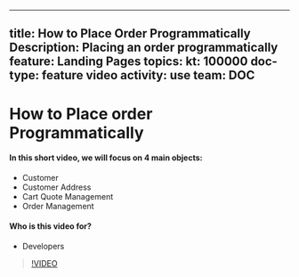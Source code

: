 
---
title: How to Place Order Programmatically
Description: Placing an order programmatically
feature: Landing Pages
topics:
kt: 100000
doc-type: feature video
activity: use
team: DOC
---
# How to Place order Programmatically

#### In this short video, we will focus on 4 main objects:
* Customer
* Customer Address
* Cart Quote Management
* Order Management

#### Who is this video for?
* Developers

>[!VIDEO](https://video.tv.adobe.com/v/35772)

